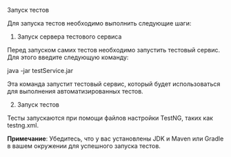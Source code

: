 Запуск тестов

Для запуска тестов необходимо выполнить следующие шаги:

1. Запуск сервера тестового сервиса

Перед запуском самих тестов необходимо запустить тестовый сервис. Для этого введите следующую команду:

java -jar testService.jar

Эта команда запустит тестовый сервис, который будет использоваться для выполнения автоматизированных тестов.

2. Запуск тестов

Тесты запускаются при помощи файлов настройки TestNG, таких как testng.xml.


**Примечание**: Убедитесь, что у вас установлены JDK и Maven или Gradle в вашем окружении для успешного запуска тестов.

